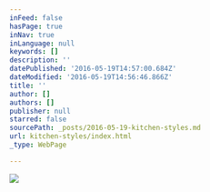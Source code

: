 ```yaml
---
inFeed: false
hasPage: true
inNav: true
inLanguage: null
keywords: []
description: ''
datePublished: '2016-05-19T14:57:00.684Z'
dateModified: '2016-05-19T14:56:46.866Z'
title: ''
author: []
authors: []
publisher: null
starred: false
sourcePath: _posts/2016-05-19-kitchen-styles.md
url: kitchen-styles/index.html
_type: WebPage

---
```

![](https://the-grid-user-content.s3-us-west-2.amazonaws.com/a13e2a32-c45e-4fed-a1c3-05c275c4ff0d.jpg)